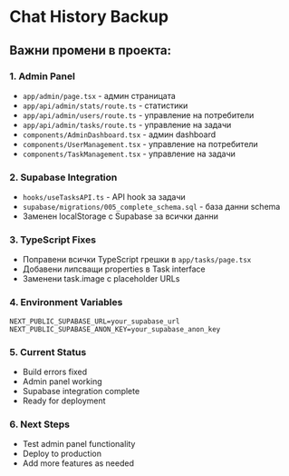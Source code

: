 # Chat History Backup

## Важни промени в проекта:

### 1. Admin Panel
- `app/admin/page.tsx` - админ страницата
- `app/api/admin/stats/route.ts` - статистики
- `app/api/admin/users/route.ts` - управление на потребители
- `app/api/admin/tasks/route.ts` - управление на задачи
- `components/AdminDashboard.tsx` - админ dashboard
- `components/UserManagement.tsx` - управление на потребители
- `components/TaskManagement.tsx` - управление на задачи

### 2. Supabase Integration
- `hooks/useTasksAPI.ts` - API hook за задачи
- `supabase/migrations/005_complete_schema.sql` - база данни schema
- Заменен localStorage с Supabase за всички данни

### 3. TypeScript Fixes
- Поправени всички TypeScript грешки в `app/tasks/page.tsx`
- Добавени липсващи properties в Task interface
- Заменени task.image с placeholder URLs

### 4. Environment Variables
```
NEXT_PUBLIC_SUPABASE_URL=your_supabase_url
NEXT_PUBLIC_SUPABASE_ANON_KEY=your_supabase_anon_key
```

### 5. Current Status
- Build errors fixed
- Admin panel working
- Supabase integration complete
- Ready for deployment

### 6. Next Steps
- Test admin panel functionality
- Deploy to production
- Add more features as needed
